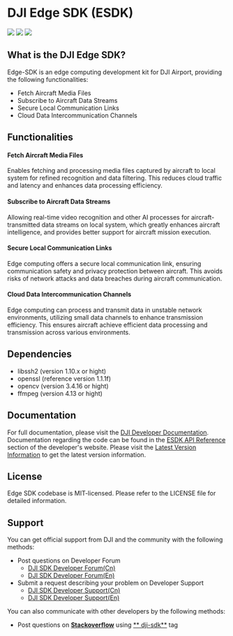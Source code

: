 # DJI Edge SDK (ESDK)

![](https://img.shields.io/badge/version-V1.0.0-yellow.svg)
![](https://img.shields.io/badge/platform-linux_|_x86_64-green.svg)
![](https://img.shields.io/badge/license-MIT-blue.svg)

## What is the DJI Edge SDK?

Edge-SDK is an edge computing development kit for DJI Airport, providing the following functionalities:

* Fetch Aircraft Media Files
* Subscribe to Aircraft Data Streams
* Secure Local Communication Links
* Cloud Data Intercommunication Channels

## Functionalities
#### Fetch Aircraft Media Files
Enables fetching and processing media files captured by aircraft to local system for refined recognition and data filtering. This reduces cloud traffic and latency and enhances data processing efficiency.

#### Subscribe to Aircraft Data Streams
Allowing real-time video recognition and other AI processes for aircraft-transmitted data streams on local system, which greatly enhances aircraft intelligence, and provides better support for aircraft mission execution.

#### Secure Local Communication Links
Edge computing offers a secure local communication link, ensuring communication safety and privacy protection between aircraft. This avoids risks of network attacks and data breaches during aircraft communication.

#### Cloud Data Intercommunication Channels
Edge computing can process and transmit data in unstable network environments, utilizing small data channels to enhance transmission efficiency. This ensures aircraft achieve efficient data processing and transmission across various environments.

## Dependencies
* libssh2 (version 1.10.x or hight)
* openssl (reference version 1.1.1f)
* opencv (version 3.4.16 or hight)
* ffmpeg (version 4.13 or hight)

## Documentation

For full documentation, please visit
the [DJI Developer Documentation](https://developer.dji.com/doc/edge-sdk-tutorial/en/). Documentation
regarding the code can be found in the [ESDK API Reference](https://developer.dji.com/doc/edge-sdk-api-reference/en/)
section of the developer's website. Please visit
the [Latest Version Information](https://developer.dji.com/doc/edge-sdk-tutorial/en/)
to get the latest version information.

## License

Edge SDK codebase is MIT-licensed. Please refer to the LICENSE file for detailed information.

## Support

You can get official support from DJI and the community with the following methods:

- Post questions on Developer Forum
    * [DJI SDK Developer Forum(Cn)](https://djisdksupport.zendesk.com/hc/zh-cn/community/topics)
    * [DJI SDK Developer Forum(En)](https://djisdksupport.zendesk.com/hc/en-us/community/topics)
- Submit a request describing your problem on Developer Support
    * [DJI SDK Developer Support(Cn)](https://djisdksupport.zendesk.com/hc/zh-cn/requests/new)
    * [DJI SDK Developer Support(En)](https://djisdksupport.zendesk.com/hc/en-us/requests/new)

You can also communicate with other developers by the following methods:

- Post questions on [**Stackoverflow**](http://stackoverflow.com) using [**
  dji-sdk**](http://stackoverflow.com/questions/tagged/dji-sdk) tag
